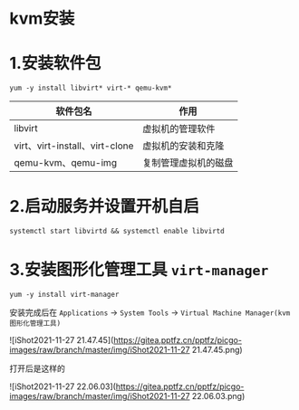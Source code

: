 # kvm安装

# 1.安装软件包

```shell
yum -y install libvirt* virt-* qemu-kvm* 
```

   

| 软件包名                       | 作用                 |
| ------------------------------ | -------------------- |
| libvirt                        | 虚拟机的管理软件     |
| virt、virt-install、virt-clone | 虚拟机的安装和克隆   |
| qemu-kvm、qemu-img             | 复制管理虚拟机的磁盘 |



# 2.启动服务并设置开机自启

```shell
systemctl start libvirtd && systemctl enable libvirtd
```



# 3.安装图形化管理工具 `virt-manager`

```shell
yum -y install virt-manager
```



安装完成后在 `Applications` -> `System Tools` -> `Virtual Machine Manager(kvm图形化管理工具)`

![iShot2021-11-27 21.47.45](https://gitea.pptfz.cn/pptfz/picgo-images/raw/branch/master/img/iShot2021-11-27 21.47.45.png)



打开后是这样的

![iShot2021-11-27 22.06.03](https://gitea.pptfz.cn/pptfz/picgo-images/raw/branch/master/img/iShot2021-11-27 22.06.03.png)













